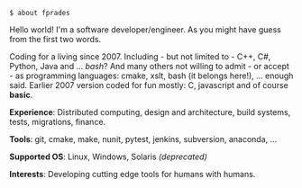 
    $ about fprades

Hello world! I'm a software developer/engineer. As you might have guess from the first two words.

Coding for a living since 2007. Including - but not limited to - C++, C#, Python, Java and ... _bash_? And many others not willing to admit - or accept - as programming languages:  cmake, xslt, bash (it belongs here!), ... enough said. Earlier 2007 version coded for fun mostly: C, javascript and of course **basic**.

**Experience**: Distributed computing, design and architecture, build systems, tests, migrations, finance.

**Tools**: git, cmake, make, nunit, pytest, jenkins, subversion, anaconda, ...

**Supported OS**: Linux, Windows, Solaris _(deprecated)_

**Interests**: Developing cutting edge tools for humans with humans.
